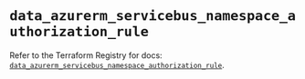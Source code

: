 # `data_azurerm_servicebus_namespace_authorization_rule`

Refer to the Terraform Registry for docs: [`data_azurerm_servicebus_namespace_authorization_rule`](https://registry.terraform.io/providers/hashicorp/azurerm/4.43.0/docs/data-sources/servicebus_namespace_authorization_rule).
